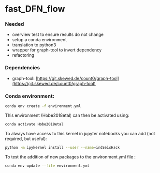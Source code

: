 # fast_DFN_flow

### Needed
- overview test to ensure results do not change
- setup a conda environment
- translation to python3
- wrapper for graph-tool to invert dependency
- refactoring

### Dependencies
- graph-tool: [https://git.skewed.de/count0/graph-tool](https://git.skewed.de/count0/graph-tool)


### Conda environment:
```bash
conda env create -f environment.yml
```

This environment (Hobe2018etal) can then be activated using:

```bash
conda activate Hobe2018etal
```

To always have access to this kernel in jupyter notebooks you can add (not required, but useful):
```bash
python -m ipykernel install --user --name=indSeisHack
```

To test the addition of new packages to the environment.yml file :
```bash
conda env update --file environment.yml
```
